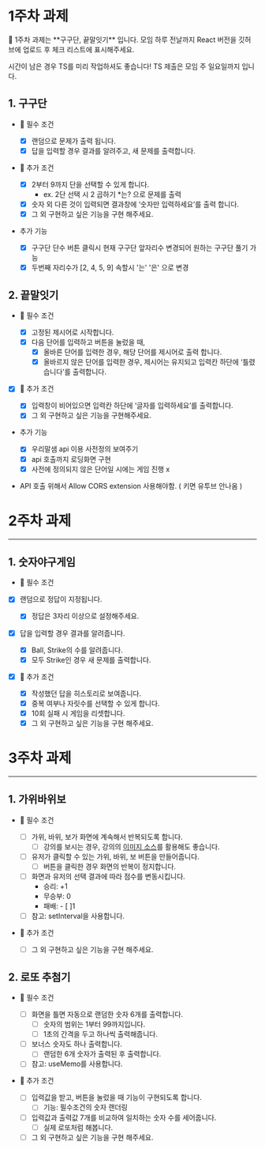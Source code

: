 # 1주차 과제

<aside>
💛 1주차 과제는 **구구단, 끝말잇기** 입니다.
모임 하루 전날까지 React 버전을 깃허브에 업로드 후 체크 리스트에 표시해주세요.

시간이 남은 경우 TS를 미리 작업하셔도 좋습니다!
TS 제출은 모임 주 일요일까지 입니다.

</aside>

## 1. 구구단

- 🚩 필수 조건

  - [x] 랜덤으로 문제가 출력 됩니다.
  - [x] 답을 입력할 경우 결과를 알려주고, 새 문제를 출력합니다.

- 🌟 추가 조건

  - [x] 2부터 9까지 단을 선택할 수 있게 합니다.
    - ex. 2단 선택 시 2 곱하기 \*는? 으로 문제를 출력
  - [x] 숫자 외 다른 것이 입력되면 결과창에 ‘숫자만 입력하세요’를 출력 합니다.
  - [x] 그 외 구현하고 싶은 기능을 구현 해주세요.

- 추가 기능
  - [x] 구구단 단수 버튼 클릭시 현재 구구단 앞자리수 변경되어 원하는 구구단 풀기 가능
  - [x] 두번째 자리수가 [2, 4, 5, 9] 속할시 '는' '은' 으로 변경

## 2. 끝말잇기

- 🚩 필수 조건

  - [x] 고정된 제시어로 시작합니다.
  - [x] 다음 단어를 입력하고 버튼을 눌렀을 때,
    - [x] 올바른 단어를 입력한 경우, 해당 단어를 제시어로 출력 합니다.
    - [x] 올바르지 않은 단어를 입력한 경우, 제시어는 유지되고 입력칸 하단에 ‘틀렸습니다’를 출력합니다.

- [x] 🌟 추가 조건

  - [x] 입력창이 비어있으면 입력칸 하단에 ‘글자를 입력하세요’를 출력합니다.
  - [x] 그 외 구현하고 싶은 기능을 구현해주세요.

- 추가 기능

  - [x] 우리말샘 api 이용 사전정의 보여주기
  - [x] api 호출까지 로딩화면 구현
  - [x] 사전에 정의되지 않은 단어일 시에는 게임 진행 x

- API 호출 위해서 Allow CORS extension 사용해야함. ( 키면 유투브 안나옴 )

# 2주차 과제

---

## 1. 숫자야구게임

- 🚩 필수 조건
- [x] 랜덤으로 정답이 지정됩니다.
  - [x] 정답은 3자리 이상으로 설정해주세요.
- [x] 답을 입력할 경우 결과를 알려줍니다.

  - [x] Ball, Strike의 수를 알려줍니다.
  - [x] 모두 Strike인 경우 새 문제를 출력합니다.

- [x] 🌟 추가 조건
  - [x] 작성했던 답을 히스토리로 보여줍니다.
  - [x] 중복 여부나 자릿수를 선택할 수 있게 합니다.
  - [x] 10회 실패 시 게임을 리셋합니다.
  - [x] 그 외 구현하고 싶은 기능을 구현 해주세요.

# 3주차 과제

---

## 1. 가위바위보

- 🚩 필수 조건

  - [ ] 가위, 바위, 보가 화면에 계속해서 반복되도록 합니다.
    - [ ] 강의를 보시는 경우, 강의의 [이미지 소스](http://en.pimg.jp/023/182/267/1/23182267.jpg)를 활용해도 좋습니다.
  - [ ] 유저가 클릭할 수 있는 가위, 바위, 보 버튼을 만들어줍니다.
    - [ ] 버튼을 클릭한 경우 화면의 반복이 정지합니다.
  - [ ] 화면과 유저의 선택 결과에 따라 점수를 변동시킵니다.
    - 승리: +1
    - 무승부: 0
    - 패배: - [ ]1
  - [ ] 참고: setInterval을 사용합니다.

- 🌟 추가 조건
  - [ ] 그 외 구현하고 싶은 기능을 구현 해주세요.

## 2. 로또 추첨기

- 🚩 필수 조건

  - [ ] 화면을 틀면 자동으로 랜덤한 숫자 6개를 출력합니다.
    - [ ] 숫자의 범위는 1부터 99까지입니다.
    - [ ] 1초의 간격을 두고 하나씩 출력해줍니다.
  - [ ] 보너스 숫자도 하나 출력합니다.
    - [ ] 랜덤한 6개 숫자가 출력된 후 출력합니다.
  - [ ] 참고: useMemo를 사용합니다.

- 🌟 추가 조건
  - [ ] 입력값을 받고, 버튼을 눌렀을 때 기능이 구현되도록 합니다.
    - [ ] 기능: 필수조건의 숫자 랜더링
  - [ ] 입력값과 출력값 7개를 비교하여 일치하는 숫자 수를 세어줍니다.
    - [ ] 실제 로또처럼 해봅니다.
  - [ ] 그 외 구현하고 싶은 기능을 구현 해주세요.
